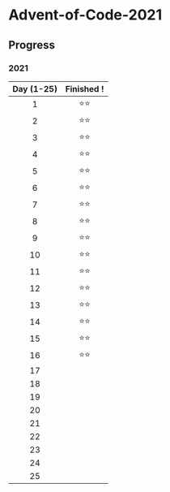 # Advent-of-Code-2021

## Progress

### 2021

| Day (1-25) | Finished !
| :--------: | :-------: 
|     1      |  ⭐⭐  |
|     2      |  ⭐⭐  |     
|     3      |  ⭐⭐  |     
|     4      |  ⭐⭐  |     
|     5      |  ⭐⭐  |     
|     6      |  ⭐⭐  |     
|     7      |  ⭐⭐  |     
|     8      |  ⭐⭐  |     
|     9      |  ⭐⭐  |    
|     10     |  ⭐⭐  |     
|     11     |  ⭐⭐  |     
|     12     |  ⭐⭐  |     
|     13     |  ⭐⭐  |
|     14     |  ⭐⭐  |
|     15     |  ⭐⭐  |
|     16     |  ⭐⭐  |
|     17     |         |
|     18     |         |
|     19     |         |
|     20     |         |
|     21     |         |
|     22     |         |
|     23     |         |
|     24     |         |
|     25     |         |
